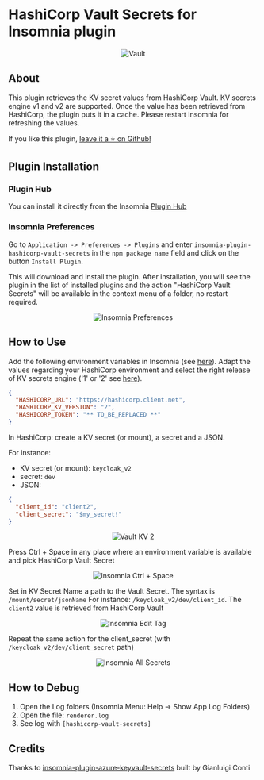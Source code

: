 # HashiCorp Vault Secrets for Insomnia plugin

<div align="center">
  <img src="https://github.com/jeromeguillaume/insomnia-plugin-hashicorp-vault-secrets/blob/main/assets/Vault_PrimaryLogo_Black.png" alt="Vault"/>
</div>


## About
This plugin retrieves the KV secret values from HashiCorp Vault. KV secrets engine v1 and v2 are supported. Once the value has been retrieved from HashiCorp, the plugin puts it in a cache. Please restart Insomnia for refreshing the values.

If you like this plugin, [leave it a ⭐ on Github!](https://github.com/jeromeguillaume/insomnia-plugin-hashicorp-vault-secrets)

## Plugin Installation

### Plugin Hub
You can install it directly from the Insomnia [Plugin Hub](https://insomnia.rest/plugins/insomnia-plugin-hashicorp-vault-secrets)

### Insomnia Preferences
Go to `Application -> Preferences -> Plugins` and enter `insomnia-plugin-hashicorp-vault-secrets` in the `npm package name` field and click on the button `Install Plugin`.

This will download and install the plugin. After installation, you will see the plugin in the list of installed plugins
and the action "HashiCorp Vault Secrets" will be available in the context menu of a folder, no restart required.

<div align="center">
  <img src="https://github.com/jeromeguillaume/insomnia-plugin-hashicorp-vault-secrets/blob/main/assets/Insomnia-prefrences.png" alt="Insomnia Preferences"/>
</div>


## How to Use
Add the following environment variables in Insomnia (see [here](https://docs.insomnia.rest/insomnia/environment-variables#environment-basics)). Adapt the values regarding your HashiCorp environment and select the right release of KV secrets engine ('1' or '2' see [here](https://developer.hashicorp.com/vault/docs/secrets/kv)).
```json
{
  "HASHICORP_URL": "https://hashicorp.client.net",
  "HASHICORP_KV_VERSION": "2",
  "HASHICORP_TOKEN": "** TO_BE_REPLACED **"
}
```
In HashiCorp: create a KV secret (or mount), a secret and a JSON.

For instance: 
- KV secret (or mount): `keycloak_v2`
- secret: `dev`
- JSON:
```json
{
  "client_id": "client2",
  "client_secret": "$my_secret!"
}
```
<div align="center">
  <img src="https://github.com/jeromeguillaume/insomnia-plugin-hashicorp-vault-secrets/blob/main/assets/Vault_KV2.png" alt="Vault KV 2"/>
</div>


Press Ctrl + Space in any place where an environment variable is available and pick HashiCorp Vault Secret
<div align="center">
  <img src="https://github.com/jeromeguillaume/insomnia-plugin-hashicorp-vault-secrets/blob/main/assets/Insomnia_ctrl_space.png" alt="Insomnia Ctrl + Space"/>
</div>


Set in KV Secret Name a path to the Vault Secret. The syntax is `/mount/secret/jsonName`
For instance: `/keycloak_v2/dev/client_id`. The `client2` value is retrieved from HashiCorp Vault
<div align="center">
  <img src="https://github.com/jeromeguillaume/insomnia-plugin-hashicorp-vault-secrets/blob/main/assets/Insomnia_Edit_Tag.png" alt="Insomnia Edit Tag"/>
</div>

Repeat the same action for the client_secret (with `/keycloak_v2/dev/client_secret` path)
<div align="center">
  <img src="https://github.com/jeromeguillaume/insomnia-plugin-hashicorp-vault-secrets/blob/main/assets/Insomnia_with_all_secrets.png" alt="Insomnia All Secrets"/>
</div>


## How to Debug
1) Open the Log folders (Insomnia Menu: Help -> Show App Log Folders)
2) Open the file: `renderer.log`
3) See log with `[hashicorp-vault-secrets]`

## Credits
Thanks to [insomnia-plugin-azure-keyvault-secrets](https://insomnia.rest/plugins/insomnia-plugin-azure-keyvault-secrets) built by Gianluigi Conti